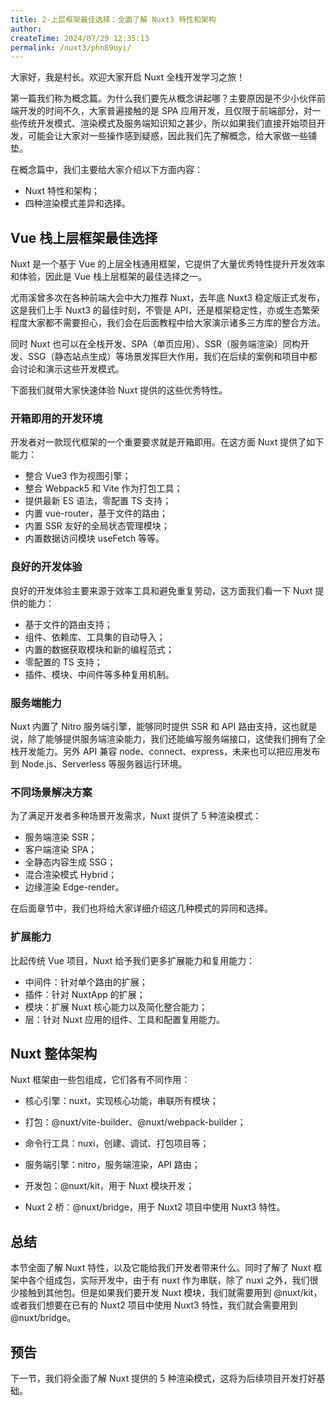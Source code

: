 ```yaml
---
title: 2-上层框架最佳选择：全面了解 Nuxt3 特性和架构
author:
createTime: 2024/07/29 12:35:13
permalink: /nuxt3/phn89uyi/
---
```

大家好，我是村长。欢迎大家开启 Nuxt 全栈开发学习之旅！

第一篇我们称为概念篇。为什么我们要先从概念讲起哪？主要原因是不少小伙伴前端开发的时间不久，大家普遍接触的是 SPA
应用开发，且仅限于前端部分，对一些传统开发模式、渲染模式及服务端知识知之甚少，所以如果我们直接开始项目开发，可能会让大家对一些操作感到疑惑，因此我们先了解概念，给大家做一些铺垫。

在概念篇中，我们主要给大家介绍以下方面内容：

  * Nuxt 特性和架构；
  * 四种渲染模式差异和选择。

## Vue 栈上层框架最佳选择

Nuxt 是一个基于 Vue 的上层全栈通用框架，它提供了大量优秀特性提升开发效率和体验，因此是 Vue 栈上层框架的最佳选择之一。

尤雨溪曾多次在各种前端大会中大力推荐 Nuxt，去年底 Nuxt3 稳定版正式发布，这是我们上手 Nuxt3 的最佳时刻，不管是
API，还是框架稳定性，亦或生态繁荣程度大家都不需要担心，我们会在后面教程中给大家演示诸多三方库的整合方法。

同时 Nuxt
也可以在全栈开发、SPA（单页应用）、SSR（服务端渲染）同构开发、SSG（静态站点生成）等场景发挥巨大作用，我们在后续的案例和项目中都会讨论和演示这些开发模式。

下面我们就带大家快速体验 Nuxt 提供的这些优秀特性。

### 开箱即用的开发环境

开发者对一款现代框架的一个重要要求就是开箱即用。在这方面 Nuxt 提供了如下能力：

  * 整合 Vue3 作为视图引擎；
  * 整合 Webpack5 和 Vite 作为打包工具；
  * 提供最新 ES 语法，零配置 TS 支持；
  * 内置 vue-router，基于文件的路由；
  * 内置 SSR 友好的全局状态管理模块；
  * 内置数据访问模块 useFetch 等等。

### 良好的开发体验

良好的开发体验主要来源于效率工具和避免重复劳动，这方面我们看一下 Nuxt 提供的能力：

  * 基于文件的路由支持；
  * 组件、依赖库、工具集的自动导入；
  * 内置的数据获取模块和新的编程范式；
  * 零配置的 TS 支持；
  * 插件、模块、中间件等多种复用机制。

### 服务端能力

Nuxt 内置了 Nitro 服务端引擎，能够同时提供 SSR 和 API
路由支持，这也就是说，除了能够提供服务端渲染能力，我们还能编写服务端接口，这使我们拥有了全栈开发能力。另外 API 兼容
node、connect、express，未来也可以把应用发布到 Node.js、Serverless 等服务器运行环境。

### 不同场景解决方案

为了满足开发者多种场景开发需求，Nuxt 提供了 5 种渲染模式：

  * 服务端渲染 SSR；
  * 客户端渲染 SPA；
  * 全静态内容生成 SSG；
  * 混合渲染模式 Hybrid；
  * 边缘渲染 Edge-render。

在后面章节中，我们也将给大家详细介绍这几种模式的异同和选择。

### 扩展能力

比起传统 Vue 项目，Nuxt 给予我们更多扩展能力和复用能力：

  * 中间件：针对单个路由的扩展；
  * 插件：针对 NuxtApp 的扩展；
  * 模块：扩展 Nuxt 核心能力以及简化整合能力；
  * 层：针对 Nuxt 应用的组件、工具和配置复用能力。

## Nuxt 整体架构

Nuxt 框架由一些包组成，它们各有不同作用：

  * 核心引擎：nuxt，实现核心功能，串联所有模块；

  * 打包：@nuxt/vite-builder、@nuxt/webpack-builder；

  * 命令行工具：nuxi，创建、调试、打包项目等；

  * 服务端引擎：nitro，服务端渲染，API 路由；

  * 开发包：@nuxt/kit，用于 Nuxt 模块开发；

  * Nuxt 2 桥：@nuxt/bridge，用于 Nuxt2 项目中使用 Nuxt3 特性。

## 总结

本节全面了解 Nuxt 特性，以及它能给我们开发者带来什么。同时了解了 Nuxt 框架中各个组成包，实际开发中，由于有 nuxt 作为串联，除了 nuxi
之外，我们很少接触到其他包。但是如果我们要开发 Nuxt 模块，我们就需要用到 @nuxt/kit，或者我们想要在已有的 Nuxt2 项目中使用 Nuxt3
特性，我们就会需要用到 @nuxt/bridge。

## 预告

下一节，我们将全面了解 Nuxt 提供的 5 种渲染模式，这将为后续项目开发打好基础。

